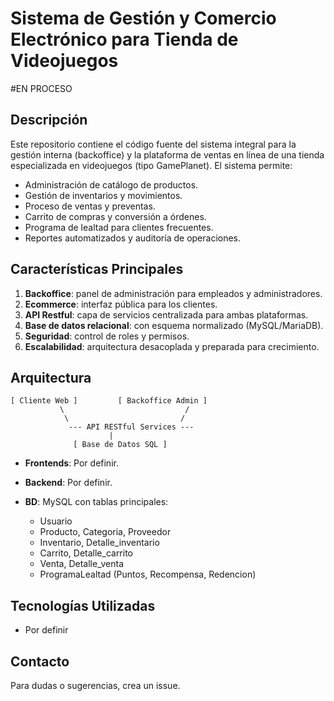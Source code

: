# Sistema de Gestión y Comercio Electrónico para Tienda de Videojuegos
#EN PROCESO

## Descripción

Este repositorio contiene el código fuente del sistema integral para la gestión interna (backoffice) y la plataforma de ventas en línea de una tienda especializada en videojuegos (tipo GamePlanet). El sistema permite:

* Administración de catálogo de productos.
* Gestión de inventarios y movimientos.
* Proceso de ventas y preventas.
* Carrito de compras y conversión a órdenes.
* Programa de lealtad para clientes frecuentes.
* Reportes automatizados y auditoría de operaciones.

## Características Principales

1. **Backoffice**: panel de administración para empleados y administradores.
2. **Ecommerce**: interfaz pública para los clientes.
3. **API Restful**: capa de servicios centralizada para ambas plataformas.
4. **Base de datos relacional**: con esquema normalizado (MySQL/MariaDB).
5. **Seguridad**: control de roles y permisos.
6. **Escalabilidad**: arquitectura desacoplada y preparada para crecimiento.

## Arquitectura

```
[ Cliente Web ]         [ Backoffice Admin ]
           \                           /
            \                         /
             --- API RESTful Services ---
                      |
              [ Base de Datos SQL ]
```

* **Frontends**: Por definir.
* **Backend**: Por definir.
* **BD**: MySQL con tablas principales:

  * Usuario
  * Producto, Categoria, Proveedor
  * Inventario, Detalle_inventario
  * Carrito, Detalle_carrito
  * Venta, Detalle_venta
  * ProgramaLealtad (Puntos, Recompensa, Redencion)

## Tecnologías Utilizadas

* Por definir

## Contacto

Para dudas o sugerencias, crea un issue.
